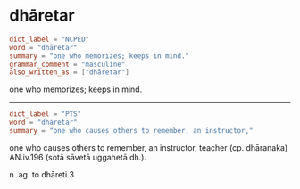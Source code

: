 # dhāretar

``` toml
dict_label = "NCPED"
word = "dhāretar"
summary = "one who memorizes; keeps in mind."
grammar_comment = "masculine"
also_written_as = ["dhāretar"]
```

one who memorizes; keeps in mind.

--------------------

``` toml
dict_label = "PTS"
word = "dhāretar"
summary = "one who causes others to remember, an instructor,"
```

one who causes others to remember, an instructor, teacher (cp. dhāraṇaka) AN.iv.196 (sotā sāvetā uggahetā dh.).

n. ag. to dhāreti 3


